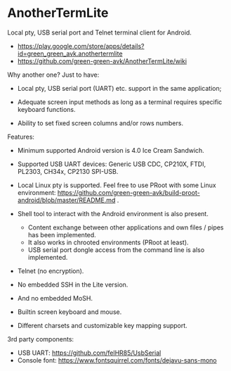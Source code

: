 # AnotherTermLite
Local pty, USB serial port and Telnet terminal client for Android.

* https://play.google.com/store/apps/details?id=green_green_avk.anothertermlite
* https://github.com/green-green-avk/AnotherTermLite/wiki


Why another one? Just to have:

* Local pty, USB serial port (UART) etc. support in the same application;

* Adequate screen input methods as long as a terminal requires specific keyboard functions.

* Ability to set fixed screen columns and/or rows numbers.


Features:

* Minimum supported Android version is 4.0 Ice Cream Sandwich.

* Supported USB UART devices: Generic USB CDC, CP210X, FTDI, PL2303, CH34x, CP2130 SPI-USB.

* Local Linux pty is supported. Feel free to use PRoot with some Linux environment:
https://github.com/green-green-avk/build-proot-android/blob/master/README.md .

* Shell tool to interact with the Android environment is also present.
   - Content exchange between other applications and own files / pipes has been implemented.
   - It also works in chrooted environments (PRoot at least).
   - USB serial port dongle access from the command line is also implemented.

* Telnet (no encryption).

* No embedded SSH in the Lite version.

* And no embedded MoSH.

* Builtin screen keyboard and mouse.

* Different charsets and customizable key mapping support.


3rd party components:

* USB UART: https://github.com/felHR85/UsbSerial
* Console font: https://www.fontsquirrel.com/fonts/dejavu-sans-mono

